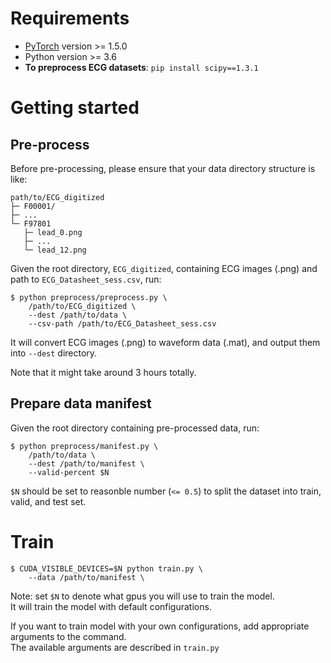 # Requirements
* [PyTorch](https://pytorch.org) version >= 1.5.0
* Python version >= 3.6
* **To preprocess ECG datasets**: `pip install scipy==1.3.1`

# Getting started

## Pre-process
Before pre-processing, please ensure that your data directory structure is like:
```
path/to/ECG_digitized
├─ F00001/
├─ ...
└─ F97801
   ├─ lead_0.png
   ├─ ...
   └─ lead_12.png
```

Given the root directory, `ECG_digitized`, containing ECG images (.png) and path to `ECG_Datasheet_sess.csv`, run:
```shell script
$ python preprocess/preprocess.py \
    /path/to/ECG_digitized \
    --dest /path/to/data \
    --csv-path /path/to/ECG_Datasheet_sess.csv
```
It will convert ECG images (.png) to waveform data (.mat), and output them into `--dest` directory.

Note that it might take around 3 hours totally.

## Prepare data manifest
Given the root directory containing pre-processed data, run:
```shell script
$ python preprocess/manifest.py \
    /path/to/data \
    --dest /path/to/manifest \
    --valid-percent $N
```
`$N` should be set to reasonble number (`<= 0.5`) to split the dataset into train, valid, and test set.

# Train
```shell script
$ CUDA_VISIBLE_DEVICES=$N python train.py \
    --data /path/to/manifest \
```
Note: set `$N` to denote what gpus you will use to train the model.  
It will train the model with default configurations.

If you want to train model with your own configurations, add appropriate arguments to the command.  
The available arguments are described in `train.py`
